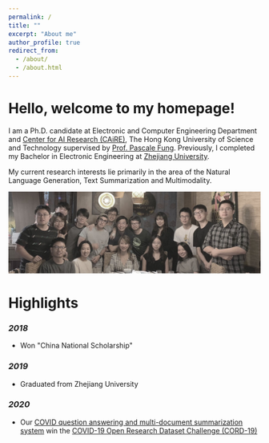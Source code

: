 ```yaml
---
permalink: /
title: ""
excerpt: "About me"
author_profile: true
redirect_from: 
  - /about/
  - /about.html
---
```


Hello, welcome to my homepage!
======
I am a Ph.D. candidate at Electronic and Computer Engineering Department and [Center for AI Research (CAiRE)](https://caire.ust.hk), The Hong Kong University of Science and Technology supervised by [Prof. Pascale Fung](https://pascale.home.ece.ust.hk). Previously, I completed my Bachelor in Electronic Engineering at [Zhejiang University](http://www.zju.edu.cn/mainm.htm).

My current research interests lie primarily in the area of the Natural Language Generation, Text Summarization and Multimodality. 


<img src="/images/group_photo.jpg">
<!-- ![Our group photo](https://github.com/TysonYu/TysonYu.github.io/blob/master/images/group_photo.jpg) -->
<!-- Education History
======
2015 - 2019 Zhejiang University \\
2019 - Now  Hong Kong University of Science and Technology -->

Highlights
======
### *2018*
+ Won "China National Scholarship"
### *2019*
+ Graduated from Zhejiang University
### *2020*
+ Our [COVID question answering and multi-document summarization system](https://www.kaggle.com/sudansudan/caire-cord-task10) win the [COVID-19 Open Research Dataset Challenge (CORD-19)](https://www.kaggle.com/allen-institute-for-ai/CORD-19-research-challenge)
